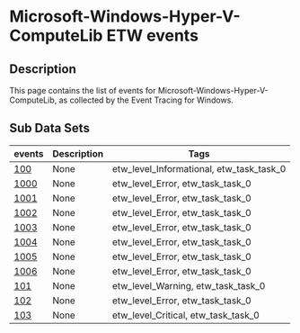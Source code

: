 # Microsoft-Windows-Hyper-V-ComputeLib ETW events

## Description
This page contains the list of events for Microsoft-Windows-Hyper-V-ComputeLib, as collected by the Event Tracing for Windows.

## Sub Data Sets
|events|Description|Tags|
|---|---|---|
|[100](events/event-100.md)|None|etw_level_Informational, etw_task_task_0|
|[1000](events/event-1000.md)|None|etw_level_Error, etw_task_task_0|
|[1001](events/event-1001.md)|None|etw_level_Error, etw_task_task_0|
|[1002](events/event-1002.md)|None|etw_level_Error, etw_task_task_0|
|[1003](events/event-1003.md)|None|etw_level_Error, etw_task_task_0|
|[1004](events/event-1004.md)|None|etw_level_Error, etw_task_task_0|
|[1005](events/event-1005.md)|None|etw_level_Error, etw_task_task_0|
|[1006](events/event-1006.md)|None|etw_level_Error, etw_task_task_0|
|[101](events/event-101.md)|None|etw_level_Warning, etw_task_task_0|
|[102](events/event-102.md)|None|etw_level_Error, etw_task_task_0|
|[103](events/event-103.md)|None|etw_level_Critical, etw_task_task_0|
